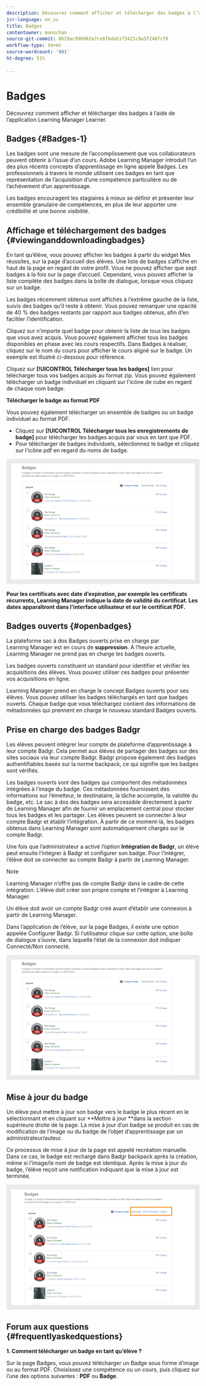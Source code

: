 ```yaml
---
description: Découvrez comment afficher et télécharger des badges à l’aide de l’application Learning Manager Learner.
jcr-language: en_us
title: Badges
contentowner: manochan
source-git-commit: 8b29ac996962e7ce8fbda51f3421c9a5f248fcf6
workflow-type: tm+mt
source-wordcount: '801'
ht-degree: 51%

---
```




# Badges

Découvrez comment afficher et télécharger des badges à l’aide de l’application Learning Manager Learner.

## Badges {#Badges-1}

Les badges sont une mesure de l’accomplissement que vos collaborateurs peuvent obtenir à l’issue d’un cours. Adobe Learning Manager introduit l’un des plus récents concepts d’apprentissage en ligne appelé Badges. Les professionnels à travers le monde utilisent ces badges en tant que représentation de l’acquisition d’une compétence particulière ou de l’achèvement d’un apprentissage.

Les badges encouragent les stagiaires à mieux se définir et présenter leur ensemble granulaire de compétences, en plus de leur apporter une crédibilité et une bonne visibilité.

## Affichage et téléchargement des badges {#viewinganddownloadingbadges}

En tant qu’élève, vous pouvez afficher les badges à partir du widget Mes réussites, sur la page d’accueil des élèves. Une liste de badges s’affiche en haut de la page en regard de votre profil. Vous ne pouvez afficher que sept badges à la fois sur la page d’accueil. Cependant, vous pouvez afficher la liste complète des badges dans la boîte de dialogue, lorsque vous cliquez sur un badge.

Les badges récemment obtenus sont affichés à l’extrême gauche de la liste, suivis des badges qu’il reste à obtenir. Vous pouvez remarquer une opacité de 40 % des badges restants par rapport aux badges obtenus, afin d’en faciliter l’identification.

Cliquez sur n’importe quel badge pour obtenir la liste de tous les badges que vous avez acquis. Vous pouvez également afficher tous les badges disponibles en phase avec les cours respectifs. Dans Badges à réaliser, cliquez sur le nom du cours pour afficher le cours aligné sur le badge. Un exemple est illustré ci-dessous pour référence.

Cliquez sur **[!UICONTROL Télécharger tous les badges]** lien pour télécharger tous vos badges acquis au format zip. Vous pouvez également télécharger un badge individuel en cliquant sur l&#39;icône de cube en regard de chaque nom badge.

**Télécharger le badge au format PDF** 

Vous pouvez également télécharger un ensemble de badges ou un badge individuel au format PDF.

* Cliquez sur **[!UICONTROL Télécharger tous les enregistrements de badge]** pour télécharger les badges acquis par vous en tant que PDF.
* Pour télécharger de badges individuels, sélectionnez le badge et cliquez sur l&#39;icône pdf en regard du noms de badge.

![](assets/badges.png)

**Pour les certificats avec date d’expiration, par exemple les certificats récurrents, Learning Manager indique la date de validité du certificat. Les dates apparaîtront dans l’interface utilisateur et sur le certificat PDF.**

## Badges ouverts {#openbadges}

La plateforme sac à dos Badges ouverts prise en charge par Learning Manager est en cours de **suppression**. À l’heure actuelle, Learning Manager ne prend pas en charge les badges ouverts.

Les badges ouverts constituent un standard pour identifier et vérifier les acquisitions des élèves. Vous pouvez utiliser ces badges pour présenter vos acquisitions en ligne.

Learning Manager prend en charge le concept Badges ouverts pour ses élèves. Vous pouvez utiliser les badges téléchargés en tant que badges ouverts. Chaque badge que vous téléchargez contient des informations de métadonnées qui prennent en charge le nouveau standard Badges ouverts.

## Prise en charge des badges Badgr

Les élèves peuvent intégrer leur compte de plateforme d’apprentissage à leur compte Badgr. Cela permet aux élèves de partager des badges sur des sites sociaux via leur compte Badgr. Badgr propose également des badges authentifiables basés sur la norme backpack, ce qui signifie que les badges sont vérifiés.

Les badges ouverts sont des badges qui comportent des métadonnées intégrées à l’image du badge. Ces métadonnées fournissent des informations sur l’émetteur, le destinataire, la tâche accomplie, la validité du badge, etc. Le sac à dos des badges sera accessible directement à partir de Learning Manager afin de fournir un emplacement central pour stocker tous les badges et les partager. Les élèves peuvent se connecter à leur compte Badgr et établir l’intégration. À partir de ce moment-là, les badges obtenus dans Learning Manager sont automatiquement chargés sur le compte Badgr.

Une fois que l’administrateur a activé l’option **Intégration de Badgr**, un élève peut ensuite l’intégrer à Badgr et configurer son badge. Pour l’intégrer, l’élève doit se connecter au compte Badgr à partir de Learning Manager.

>[!NOTE]
>
>Learning Manager n’offre pas de compte Badgr dans le cadre de cette intégration. L’élève doit créer son propre compte et l’intégrer à Learning Manager.

Un élève doit avoir un compte Badgr créé avant d’établir une connexion à partir de Learning Manager.

Dans l’application de l’élève, sur la page Badges, il existe une option appelée Configurer Badgr. Si l’utilisateur clique sur cette option, une boîte de dialogue s’ouvre, dans laquelle l’état de la connexion doit indiquer Connecté/Non connecté.

![](assets/badges.png)

## Mise à jour du badge

Un élève peut mettre à jour son badge vers le badge le plus récent en le sélectionnant et en cliquant sur **Mettre à jour **dans la section supérieure droite de la page. La mise à jour d’un badge se produit en cas de modification de l’image ou du badge de l’objet d’apprentissage par un administrateur/auteur.

Ce processus de mise à jour de la page est appelé recréation manuelle. Dans ce cas, le badge est rechargé dans Badgr backpack après la création, même si l’image/le nom de badge est identique. Après la mise à jour du badge, l’élève reçoit une notification indiquant que la mise à jour est terminée.

![](assets/badge-update.png)

## Forum aux questions {#frequentlyaskedquestions}

**1. Comment télécharger un badge en tant qu’élève ?**

Sur la page Badges, vous pouvez télécharger un Badge sous forme d’image ou au format PDF. Choisissez une compétence ou un cours, puis cliquez sur l’une des options suivantes : **PDF** ou **Badge**.

